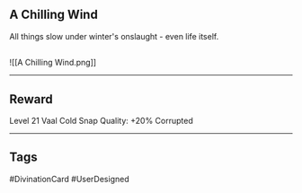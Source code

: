 ## A Chilling Wind
All things slow under winter's 
onslaught - even life itself.
## 
![[A Chilling Wind.png]]

---
## Reward
Level 21 Vaal Cold Snap
Quality: +20%
Corrupted

---
## Tags
#DivinationCard
#UserDesigned